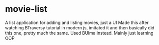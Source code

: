 # movie-list
A list application for adding and listing movies, just a UI
Made this after watching BTraversy tutorial in modern js, imitated it and then basically did this one, pretty much the same.
Used BUlma instead.
Mainly just learning OOP
